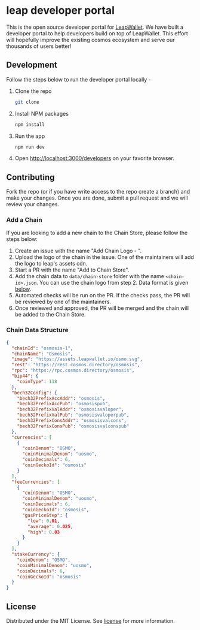 # leap developer portal

This is the open source developer portal for [LeapWallet](https://leapwallet.io). We have built a developer portal to help developers build on top of LeapWallet. This effort will hopefully improve the existing cosmos ecosystem and serve our thousands of users better!

## Development

Follow the steps below to run the developer portal locally -

1. Clone the repo
   ```sh
   git clone
    ```
2. Install NPM packages
    ```sh
    npm install
    ```
3. Run the app
   ```sh
   npm run dev
   ```
4. Open [http://localhost:3000/developers](http://localhost:3000/developers) on your favorite browser.

## Contributing

Fork the repo (or if you have write access to the repo create a branch) and make your changes. Once you are done, submit a pull request and we will review your changes.

### Add a Chain

If you are looking to add a new chain to the Chain Store, please follow the steps below:

1. Create an issue with the name "Add Chain Logo - <chain-id>".
2. Upload the logo of the chain in the issue. One of the maintainers will add the logo to leap's assets cdn.
3. Start a PR with the name "Add <chain-id> to Chain Store".
4. Add the chain data to `data/chain-store` folder with the name `<chain-id>.json`. You can use the chain logo from step 2. Data format is given [below](#chain-data-structure).
5. Automated checks will be run on the PR. If the checks pass, the PR will be reviewed by one of the maintainers.
6. Once reviewed and approved, the PR will be merged and the chain will be added to the Chain Store.

### Chain Data Structure

```json
{
  "chainId": "osmosis-1",
  "chainName": "Osmosis",
  "image": "https://assets.leapwallet.io/osmo.svg",
  "rest": "https://rest.cosmos.directory/osmosis",
  "rpc": "https://rpc.cosmos.directory/osmosis",
  "bip44": {
    "coinType": 118
  },
  "bech32Config": {
    "bech32PrefixAccAddr": "osmosis",
    "bech32PrefixAccPub": "osmosispub",
    "bech32PrefixValAddr": "osmosisvaloper",
    "bech32PrefixValPub": "osmosisvaloperpub",
    "bech32PrefixConsAddr": "osmosisvalcons",
    "bech32PrefixConsPub": "osmosisvalconspub"
  },
  "currencies": [
    {
      "coinDenom": "OSMO",
      "coinMinimalDenom": "uosmo",
      "coinDecimals": 6,
      "coinGeckoId": "osmosis"
    }
  ],
  "feeCurrencies": [
    {
      "coinDenom": "OSMO",
      "coinMinimalDenom": "uosmo",
      "coinDecimals": 6,
      "coinGeckoId": "osmosis",
      "gasPriceStep": {
        "low": 0.01,
        "average": 0.025,
        "high": 0.03
      }
    }
  ],
  "stakeCurrency": {
    "coinDenom": "OSMO",
    "coinMinimalDenom": "uosmo",
    "coinDecimals": 6,
    "coinGeckoId": "osmosis"
  }
}
```

## License

Distributed under the MIT License. See [license](license) for more information.
